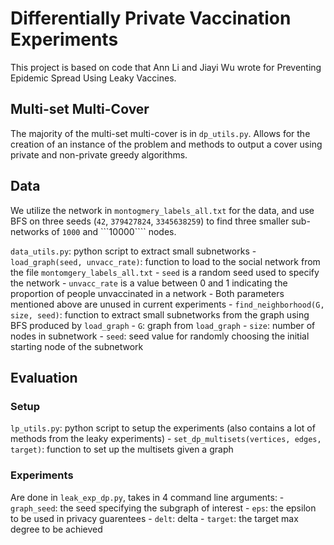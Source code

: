 # Differentially Private Vaccination Experiments

This project is based on code that Ann Li and Jiayi Wu wrote for Preventing Epidemic Spread Using Leaky Vaccines.

## Multi-set Multi-Cover
The majority of the multi-set multi-cover is in ```dp_utils.py```. Allows for the creation of an instance of the problem and methods to output a cover using private and non-private greedy algorithms.

## Data
We utilize the network in ```montogmery_labels_all.txt``` for the data, and use BFS on three seeds (```42```, ```379427824```, ```3345638259```) to find three smaller sub-networks of ```1000``` and ```10000```` nodes.

```data_utils.py```: python script to extract small subnetworks
    - ```load_graph(seed, unvacc_rate)```: function to load to the social network from the file ```montomgery_labels_all.txt```
        - ```seed``` is a random seed used to specify the network
        - ```unvacc_rate``` is a value between 0 and 1 indicating the proportion of people unvaccinated in a network 
        - Both parameters mentioned above are unused in current experiments
    - ```find_neighborhood(G, size, seed)```: function to extract small subnetworks from the graph using BFS produced by ```load_graph```
        - ```G```: graph from ```load_graph```
        - ```size```: number of nodes in subnetwork
        - ```seed```: seed value for randomly choosing the initial starting node of the subnetwork

## Evaluation
### Setup
```lp_utils.py```: python script to setup the experiments (also contains a lot of methods from the leaky experiments)
    - ```set_dp_multisets(vertices, edges, target)```: function to set up the multisets given a graph
### Experiments
Are done in ```leak_exp_dp.py```, takes in 4 command line arguments:
    - ```graph_seed```: the seed specifying the subgraph of interest
    - ```eps```: the epsilon to be used in privacy guarentees
    - ```delt```: delta
    - ```target```: the target max degree to be achieved
